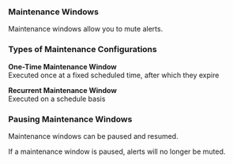 ### Maintenance Windows
Maintenance windows allow you to mute alerts.

### Types of Maintenance Configurations
**One-Time Maintenance Window**  
Executed once at a fixed scheduled time, after which they expire  

**Recurrent Maintenance Window**  
Executed on a schedule basis

### Pausing Maintenance Windows
Maintenance windows can be paused and resumed.

If a maintenance window is paused, alerts will no longer be muted. 
